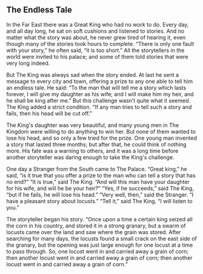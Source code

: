 ## The Endless Tale

In the Far East there was a Great King who had no work to do. Every day, and
all day long, he sat on soft cushions and listened to stories. And no matter
what the story was about, he never grew tired of hearing it, even though
many of the stories took hours to complete. “There is only one fault with your
story,” he often said, “it is too short.” All the storytellers in the world were
invited to his palace; and some of them told stories that were very long
indeed.

But The King was always sad when the story ended. At last he sent a message
to every city and town, offering a prize to any one able to tell him an endless
tale. He said: “To the man that will tell me a story which lasts forever, I will
give my daughter as his wife; and I will make him my heir, and he shall be king
after me.” But this challenge wasn’t quite what it seemed. The King added a
strict condition. “If any man tries to tell such a story and fails, then his head
will be cut off.”

The King's daughter was very beautiful, and many young men in The
Kingdom were willing to do anything to win her. But none of them wanted to
lose his head, and so only a few tried for the prize. One young man invented
a story that lasted three months; but after that, he could think of nothing
more. His fate was a warning to others, and it was a long time before another
storyteller was daring enough to take the King's challenge.

One day a Stranger from the South came to The Palace. “Great king,” he said,
“is it true that you offer a prize to the man who can tell a story that has no
end?” “It is true,” said The King. “And will this man have your daughter for his
wife, and will he be your heir?” “Yes, if he succeeds,” said The King, “but if he
fails, he will lose his head.” “Very well, then,” said the Stranger. “I have a
pleasant story about locusts.” “Tell it,” said The King. “I will listen to you.”

The storyteller began his story. “Once upon a time a certain king seized all
the corn in his country, and stored it in a strong granary, but a swarm
of locusts came over the land and saw where the grain was stored.
After searching for many days, the locusts found a small crack on the east
side of the granary, but the opening was just large enough for one locust
at a time to pass through. So, one locust went in and carried away a
grain of corn; then another locust went in and carried away a grain of corn;
then another locust went in and carried away a grain of corn.”